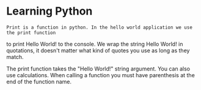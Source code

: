 # Learning Python
    Print is a function in python. In the hello world application we use the print function
to print Hello World! to the console.  We wrap the string Hello World! in quotations, it 
doesn't matter what kind of quotes you use as long as they match. 

The print function takes the "Hello World!" string argument. You can also use calculations.
When calling a function you must have parenthesis at the end of the function name.

